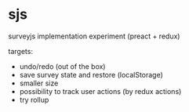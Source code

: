 # sjs

surveyjs implementation experiment (preact + redux)

targets:

* undo/redo (out of the box)
* save survey state and restore (localStorage)
* smaller size
* possibility to track user actions (by redux actions)
* try rollup
